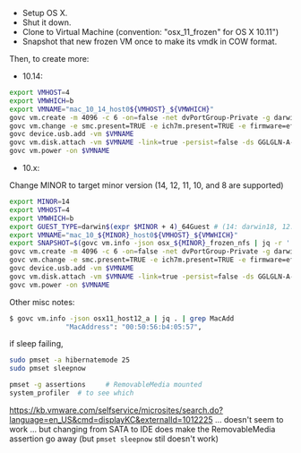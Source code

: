 * Setup OS X.
* Shut it down.
* Clone to Virtual Machine (convention: "osx_11_frozen" for OS X
  10.11")
* Snapshot that new frozen VM once to make its vmdk in COW format.

Then, to create more:

* 10.14:

```bash
export VMHOST=4
export VMWHICH=b
export VMNAME="mac_10_14_host0${VMHOST}_${VMWHICH}"
govc vm.create -m 4096 -c 6 -on=false -net dvPortGroup-Private -g darwin18_64Guest -ds "BOOT_$VMHOST" $VMNAME
govc vm.change -e smc.present=TRUE -e ich7m.present=TRUE -e firmware=efi -e guestinfo.key-host-darwin-10_14=$(cat $HOME/keys/host-darwin-10_14) -e guestinfo.name=$VMNAME -vm $VMNAME
govc device.usb.add -vm $VMNAME
govc vm.disk.attach -vm $VMNAME -link=true -persist=false -ds GGLGLN-A-001-STV1 -disk osx_14_frozen_nfs/osx_14_frozen_nfs_17.vmdk
govc vm.power -on $VMNAME
```

* 10.x:

Change MINOR to target minor version (14, 12, 11, 10, and 8 are supported)

```bash
export MINOR=14
export VMHOST=4
export VMWHICH=b
export GUEST_TYPE=darwin$(expr $MINOR + 4)_64Guest # (14: darwin18, 12: darwin16...)
export VMNAME="mac_10_${MINOR}_host0${VMHOST}_${VMWHICH}"
export SNAPSHOT=$(govc vm.info -json osx_${MINOR}_frozen_nfs | jq -r '.VirtualMachines[0].Layout.Snapshot[0].SnapshotFile|.[]|match(" .+vmdk$").string')
govc vm.create -m 4096 -c 6 -on=false -net dvPortGroup-Private -g darwin16_64Guest -ds "BOOT_$VMHOST" $VMNAME
govc vm.change -e smc.present=TRUE -e ich7m.present=TRUE -e firmware=efi -e guestinfo.key-host-darwin-10_$MINOR=$(cat $HOME/keys/host-darwin-10_${MINOR}) -e guestinfo.name=$VMNAME -vm $VMNAME
govc device.usb.add -vm $VMNAME
govc vm.disk.attach -vm $VMNAME -link=true -persist=false -ds GGLGLN-A-001-STV1 -disk $SNAPSHOT
govc vm.power -on $VMNAME
```

Other misc notes:

```bash
$ govc vm.info -json osx11_host12_a | jq . | grep MacAdd
              "MacAddress": "00:50:56:b4:05:57",
```

if sleep failing,
```bash
sudo pmset -a hibernatemode 25
sudo pmset sleepnow
```

```bash
pmset -g assertions     # RemovableMedia mounted
system_profiler  # to see which
```

https://kb.vmware.com/selfservice/microsites/search.do?language=en_US&cmd=displayKC&externalId=1012225
  ... doesn't seem to work
  ... but changing from SATA to IDE does make the RemovableMedia assertion go away (but `pmset sleepnow` stil doesn't work)


